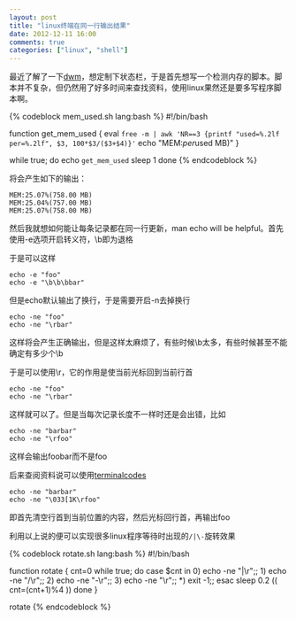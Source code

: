 ```yaml
---
layout: post
title: "linux终端在同一行输出结果"
date: 2012-12-11 16:00
comments: true
categories: ["linux", "shell"]
---
```


最近了解了一下[dwm](http://dwm.suckless.org/)，想定制下状态栏，于是首先想写一个检测内存的脚本。脚本并不复杂，但仍然用了好多时间来查找资料，使用linux果然还是要多写程序脚本啊。

{% codeblock mem_used.sh lang:bash %}
#!/bin/bash

function get_mem_used {
	eval `free -m | awk 'NR==3 {printf "used=%.2lf per=%.2lf", $3, 100*$3/($3+$4)}'`
	echo "MEM:$per%($used MB)"
}

while true; do
	echo `get_mem_used`
	sleep 1
done
{% endcodeblock %}

将会产生如下的输出：

```
MEM:25.07%(758.00 MB)
MEM:25.04%(757.00 MB)
MEM:25.07%(758.00 MB)
```

然后我就想如何能让每条记录都在同一行更新，man echo will be helpful。首先使用-e选项开启转义符，\b即为退格

于是可以这样

```
echo -e "foo"
echo -e "\b\b\bbar"
```

但是echo默认输出了换行，于是需要开启-n去掉换行

```
echo -ne "foo"
echo -ne "\rbar"
```

这样将会产生正确输出，但是这样太麻烦了，有些时候\b太多，有些时候甚至不能确定有多少个\b

于是可以使用\r，它的作用是使当前光标回到当前行首

```
echo -ne "foo"
echo -ne "\rbar"
```

这样就可以了。但是当每次记录长度不一样时还是会出错，比如

```
echo -ne "barbar"
echo -ne "\rfoo"
```

这样会输出foobar而不是foo

后来查阅资料说可以使用[terminalcodes](http://wiki.bash-hackers.org/scripting/terminalcodes)

```
echo -ne "barbar"
echo -ne "\033[1K\rfoo"
```

即首先清空行首到当前位置的内容，然后光标回行首，再输出foo

利用以上说的便可以实现很多linux程序等待时出现的`/|\-`旋转效果

{% codeblock rotate.sh lang:bash %}
#!/bin/bash

function rotate {
	cnt=0
	while true; do
		case $cnt in
			0) echo -ne "|\r";;
			1) echo -ne "/\r";;
			2) echo -ne "-\r";;
			3) echo -ne "\\r";;
			*) exit -1;;
		esac
		sleep 0.2
		(( cnt=(cnt+1)%4 ))
	done
}

rotate
{% endcodeblock %}
